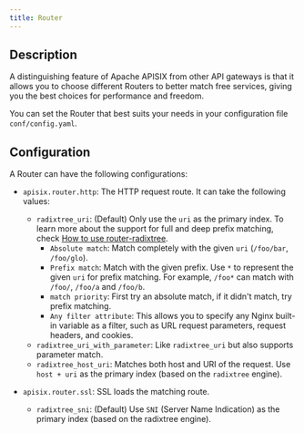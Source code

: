 ```yaml
---
title: Router
---
```


<!--
#
# Licensed to the Apache Software Foundation (ASF) under one or more
# contributor license agreements.  See the NOTICE file distributed with
# this work for additional information regarding copyright ownership.
# The ASF licenses this file to You under the Apache License, Version 2.0
# (the "License"); you may not use this file except in compliance with
# the License.  You may obtain a copy of the License at
#
#     http://www.apache.org/licenses/LICENSE-2.0
#
# Unless required by applicable law or agreed to in writing, software
# distributed under the License is distributed on an "AS IS" BASIS,
# WITHOUT WARRANTIES OR CONDITIONS OF ANY KIND, either express or implied.
# See the License for the specific language governing permissions and
# limitations under the License.
#
-->

## Description

A distinguishing feature of Apache APISIX from other API gateways is that it allows you to choose different Routers to better match free services, giving you the best choices for performance and freedom.

You can set the Router that best suits your needs in your configuration file `conf/config.yaml`.

## Configuration

A Router can have the following configurations:

- `apisix.router.http`: The HTTP request route. It can take the following values:

  - `radixtree_uri`: (Default) Only use the `uri` as the primary index. To learn more about the support for full and deep prefix matching, check [How to use router-radixtree](../router-radixtree.md).
    - `Absolute match`: Match completely with the given `uri` (`/foo/bar`, `/foo/glo`).
    - `Prefix match`: Match with the given prefix. Use `*` to represent the given `uri` for prefix matching. For example, `/foo*` can match with `/foo/`, `/foo/a` and `/foo/b`.
    - `match priority`: First try an absolute match, if it didn't match, try prefix matching.
    - `Any filter attribute`: This allows you to specify any Nginx built-in variable as a filter, such as URL request parameters, request headers, and cookies.
  - `radixtree_uri_with_parameter`: Like `radixtree_uri` but also supports parameter match.
  - `radixtree_host_uri`: Matches both host and URI of the request. Use `host + uri` as the primary index (based on the `radixtree` engine).

- `apisix.router.ssl`: SSL loads the matching route.
  - `radixtree_sni`: (Default) Use `SNI` (Server Name Indication) as the primary index (based on the radixtree engine).
